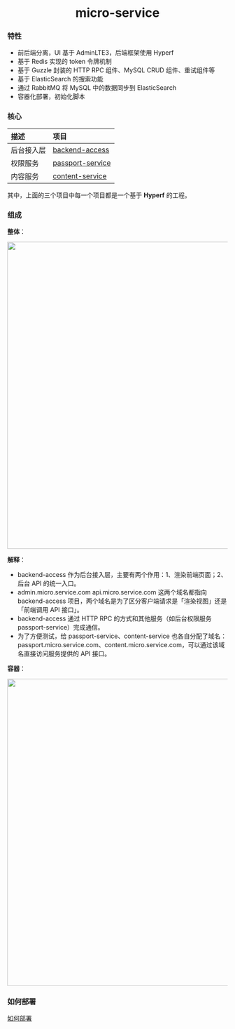 <h1 align="center">
    micro-service
    <br>
</h1>

### 特性

- 前后端分离，UI 基于 AdminLTE3，后端框架使用 Hyperf
- 基于 Redis 实现的 token 令牌机制
- 基于 Guzzle 封装的 HTTP RPC 组件、MySQL CRUD 组件、重试组件等
- 基于 ElasticSearch 的搜索功能
- 通过 RabbitMQ 将 MySQL 中的数据同步到 ElasticSearch
- 容器化部署，初始化脚本

### 核心

| 描述 | 项目 |  
| :--- | :---- |
| 后台接入层 | [backend-access](https://github.com/duiying/backend-access) | 
| 权限服务 | [passport-service](https://github.com/duiying/passport-service) | 
| 内容服务 | [content-service](https://github.com/duiying/content-service) |   

其中，上面的三个项目中每一个项目都是一个基于 **Hyperf** 的工程。

### 组成

**整体**：  

<div align=center><img src="https://raw.githubusercontent.com/duiying/micro-service/master/img/micro-service.png" width="700"></div>   

**解释**：  

- backend-access 作为后台接入层，主要有两个作用：1、渲染前端页面；2、后台 API 的统一入口。
- admin.micro.service.com api.micro.service.com 这两个域名都指向 backend-access 项目，两个域名是为了区分客户端请求是「渲染视图」还是「前端调用 API 接口」。
- backend-access 通过 HTTP RPC 的方式和其他服务（如后台权限服务 passport-service）完成通信。
- 为了方便测试，给 passport-service、content-service 也各自分配了域名：passport.micro.service.com、content.micro.service.com，可以通过该域名直接访问服务提供的 API 接口。  

**容器**：  

<div align=center><img src="https://raw.githubusercontent.com/duiying/micro-service/master/img/docker-model.png" width="700"></div>   

### 如何部署

[如何部署](./docs/如何部署.md)